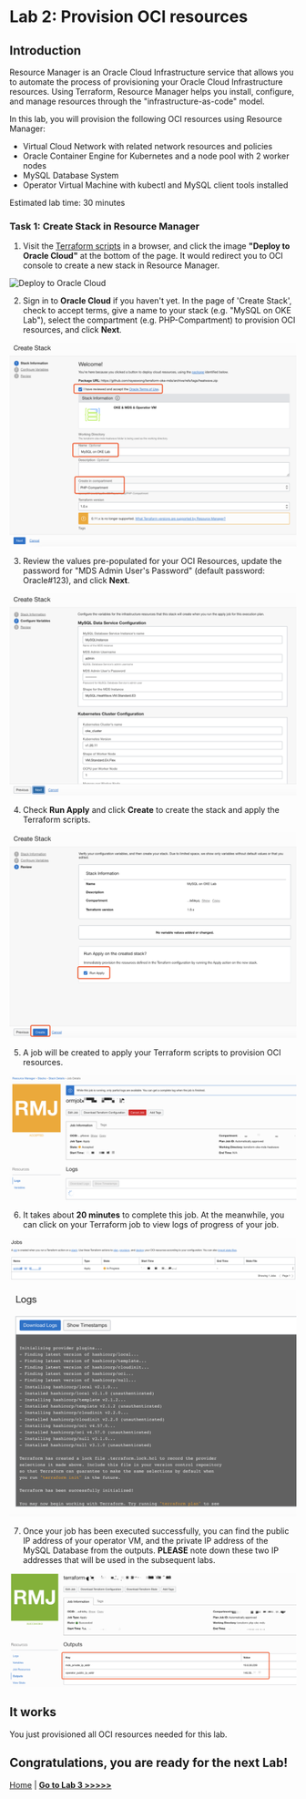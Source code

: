 # Lab 2: Provision OCI resources

## Introduction

Resource Manager is an Oracle Cloud Infrastructure service that allows you to automate the process of provisioning your Oracle Cloud Infrastructure resources. Using Terraform, Resource Manager helps you install, configure, and manage resources through the "infrastructure-as-code" model.

In this lab, you will provision the following OCI resources using Resource Manager:
  - Virtual Cloud Network with related network resources and policies
  - Oracle Container Engine for Kubernetes and a node pool with 2 worker nodes
  - MySQL Database System
  - Operator Virtual Machine with kubectl and MySQL client tools installed

Estimated lab time: 30 minutes

### Task 1: Create Stack in Resource Manager

1. Visit the [Terraform scripts](https://github.com/rayeswong/terraform-oke-mds) in a browser, and click the image **"Deploy to Oracle Cloud"** at the bottom of the page. It would redirect you to OCI console to create a new stack in Resource Manager.

![Deploy to Oracle Cloud](https://oci-resourcemanager-plugin.plugins.oci.oraclecloud.com/latest/deploy-to-oracle-cloud.svg)

2. Sign in to **Oracle Cloud** if you haven't yet. In the page of 'Create Stack', check to accept terms, give a name to your stack (e.g. "MySQL on OKE Lab"), select the compartment (e.g. PHP-Compartment) to provision OCI resources, and click **Next**.

![Create Stack 1](images/resource_manager_create_stack_1.png)

3. Review the values pre-populated for your OCI Resources, update the password for "MDS Admin User's Password" (default password: Oracle#123), and click **Next**.

![Create Stack 2](images/resource_manager_create_stack_2.png)

4. Check **Run Apply** and click **Create** to create the stack and apply the Terraform scripts.


![Create Stack 3](images/resource_manager_create_stack_3.png)

5. A job will be created to apply your Terraform scripts to provision OCI resources.


![Create Stack 4](images/resource_manager_create_stack_4.png)

6. It takes about **20 minutes** to complete this job. At the meanwhile, you can click on your Terraform job to view logs of progress of your job.

![Create Stack 5](images/resource_manager_create_stack_5.png)

![Create Stack 6](images/resource_manager_create_stack_6.png)

7. Once your job has been executed successfully, you can find the public IP address of your operator VM, and the private IP address of the MySQL Database from the outputs. **PLEASE** note down these two IP addresses that will be used in the subsequent labs.

![Create Stack 7](images/resource_manager_create_stack_7.png)

## It works

You just provisioned all OCI resources needed for this lab.

## Congratulations, you are ready for the next Lab!

[Home](../README.md) | [**Go to Lab 3 >>>>>**](../lab3/README.md)

